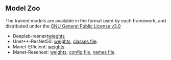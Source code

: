 

## Model Zoo

The trained models are available in the format used by each framework, and distributed under the [GNU General Public License v3.0](https://www.gnu.org/licenses/gpl-3.0.html)

- Deeplab-resnext[wieghts](https://unirioja-my.sharepoint.com/:u:/g/personal/ancasag_unirioja_es/EZWt5OH23gZKqgu0hGI_3RQBsWXFqK4e1O8NnC2srVd8DA?e=KvbWBq) 
- Unet++-ResNet50: [weights](https://www.dropbox.com/s/iwve914qp6d2nmy/output.h5?dl=1), [classes file](https://raw.githubusercontent.com/holms-ur/fine-tuning/master/code/retinanet/retinanet_classes.csv).
- Manet-Efficient: [weights](https://unirioja-my.sharepoint.com/:u:/g/personal/ancasag_unirioja_es/ERy_NMCKT5xFn77WNEtKdLoBt9B7gQcAqJ_vv-VQWNGr1w?e=EiVVCJ).
- Manet-Resenest: [weights](https://www.dropbox.com/s/jbgosn1t83h1bqi/tablasFinaltrain_10000.weights?dl=1), [config file](https://raw.githubusercontent.com/holms-ur/fine-tuning/master/code/yolo/tablasFinaltest416320.cfg), [names file](https://raw.githubusercontent.com/holms-ur/fine-tuning/master/code/yolo/vocTablas.names).
